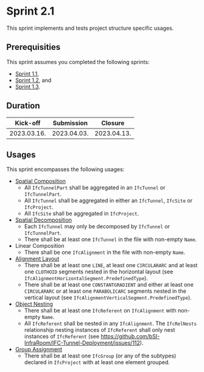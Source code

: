 # Sprint 2.1

This sprint implements and tests project structure specific usages.


## Prerequisities

This sprint assumes you completed the following sprints:

- [Sprint 1.1](./sprint1_1.md),
- [Sprint 1.2](./sprint1_2.md), and
- [Sprint 1.3](./sprint1_3.md).


## Duration

| Kick-off    | Submission  | Closure     |
|-------------|-------------|-------------|
| 2023.03.16. | 2023.04.03. | 2023.04.13. |


## Usages

This sprint encompasses the following usages:

- [Spatial Composition](https://bsi-infraroom.github.io/IFC-Documentation-Tunnel/4_4_0_0/general/HTML/link/spatial-composition.htm)
    - All `IfcTunnelPart` shall be aggregated in an `IfcTunnel` or `IfcTunnelPart`.
    - All `IfcTunnel` shall be aggregated in either an `IfcTunnel`, `IfcSite` or `IfcProject`.
    - All `IfcSite` shall be aggregated in `IfcProject`.
- [Spatial Decomposition](https://bsi-infraroom.github.io/IFC-Documentation-Tunnel/4_4_0_0/general/HTML/link/spatial-decomposition.htm)
    - Each `IfcTunnel` may only be decomposed by `IfcTunnel` or `IfcTunnelPart`.
    - There shall be at least one `IfcTunnel` in the file with non-empty `Name`.
- Linear Composition
    - There shall be one `IfcAlignment` in the file with non-empty `Name`.
- [Alignment Layout](https://bsi-infraroom.github.io/IFC-Documentation-Tunnel/4_4_0_0/general/HTML/link/alignment-layout.htm)
    - There shall be at least one `LINE`, at least one `CIRCULARARC` and at least one `CLOTHOID` segments nested in the horizontal layout (see `IfcAlignmentHorizontalSegment.PredefinedType`).
    - There shall be at least one `CONSTANTGRADIENT` and either at least one `CIRCULARARC` or at least one `PARABOLICARC` segments nested in the vertical layout (see `IfcAlignmentVerticalSegment.PredefinedType`).
- [Object Nesting](https://bsi-infraroom.github.io/IFC-Documentation-Tunnel/4_4_0_0/general/HTML/link/object-nesting.htm)
    - There shall be at least one `IfcReferent` on `IfcAlignment` with non-empty `Name`.
    - All `IfcReferent` shall be nested in any `IfcAlignment`. The `IfcRelNests` relationship nesting instances of `IfcReferent` shall only nest instances of `IfcReferent` (see https://github.com/bSI-InfraRoom/IFC-Tunnel-Deployment/issues/112).
- [Group Assignment](https://bsi-infraroom.github.io/IFC-Documentation-Tunnel/4_4_0_0/general/HTML/link/group-assignment.htm)
    - There shall be at least one `IfcGroup` (or any of the subtypes) declared in `IfcProject` with at least one element grouped.
